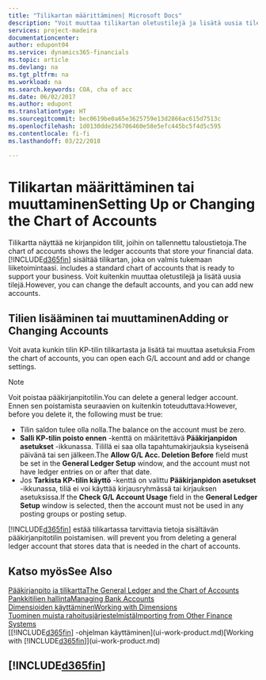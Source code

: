 ```yaml
---
title: "Tilikartan määrittäminen| Microsoft Docs"
description: "Voit muuttaa tilikartan oletustilejä ja lisätä uusia tilejä."
services: project-madeira
documentationcenter: 
author: edupont04
ms.service: dynamics365-financials
ms.topic: article
ms.devlang: na
ms.tgt_pltfrm: na
ms.workload: na
ms.search.keywords: COA, cha of acc
ms.date: 06/02/2017
ms.author: edupont
ms.translationtype: HT
ms.sourcegitcommit: bec0619be0a65e3625759e13d2866ac615d7513c
ms.openlocfilehash: 1d0130dde256706460e58e5efc445bc5f4d5c595
ms.contentlocale: fi-fi
ms.lasthandoff: 03/22/2018

---
```

# <a name="setting-up-or-changing-the-chart-of-accounts"></a><span data-ttu-id="726d8-103">Tilikartan määrittäminen tai muuttaminen</span><span class="sxs-lookup"><span data-stu-id="726d8-103">Setting Up or Changing the Chart of Accounts</span></span>
<span data-ttu-id="726d8-104">Tilikartta näyttää ne kirjanpidon tilit, joihin on tallennettu taloustietoja.</span><span class="sxs-lookup"><span data-stu-id="726d8-104">The chart of accounts shows the ledger accounts that store your financial data.</span></span> [!INCLUDE[d365fin](includes/d365fin_md.md)]<span data-ttu-id="726d8-105"> sisältää tilikartan, joka on valmis tukemaan liiketoimintaasi.</span><span class="sxs-lookup"><span data-stu-id="726d8-105"> includes a standard chart of accounts that is ready to support your business.</span></span>
<span data-ttu-id="726d8-106">Voit kuitenkin muuttaa oletustilejä ja lisätä uusia tilejä.</span><span class="sxs-lookup"><span data-stu-id="726d8-106">However, you can change the default accounts, and you can add new accounts.</span></span>  

## <a name="adding-or-changing-accounts"></a><span data-ttu-id="726d8-107">Tilien lisääminen tai muuttaminen</span><span class="sxs-lookup"><span data-stu-id="726d8-107">Adding or Changing Accounts</span></span>
<span data-ttu-id="726d8-108">Voit avata kunkin tilin KP-tilin tilikartasta ja lisätä tai muuttaa asetuksia.</span><span class="sxs-lookup"><span data-stu-id="726d8-108">From the chart of accounts, you can open each G/L account and add or change settings.</span></span>

> [!NOTE]  
>   <span data-ttu-id="726d8-109">Voit poistaa pääkirjanpitotilin.</span><span class="sxs-lookup"><span data-stu-id="726d8-109">You can delete a general ledger account.</span></span> <span data-ttu-id="726d8-110">Ennen sen poistamista seuraavien on kuitenkin toteuduttava:</span><span class="sxs-lookup"><span data-stu-id="726d8-110">However, before you delete it, the following must be true:</span></span>  

* <span data-ttu-id="726d8-111">Tilin saldon tulee olla nolla.</span><span class="sxs-lookup"><span data-stu-id="726d8-111">The balance on the account must be zero.</span></span>  
* <span data-ttu-id="726d8-112">**Salli KP-tilin poisto ennen** -kenttä on määritettävä **Pääkirjanpidon asetukset** -ikkunassa. Tilillä ei saa olla tapahtumakirjauksia kyseisenä päivänä tai sen jälkeen.</span><span class="sxs-lookup"><span data-stu-id="726d8-112">The **Allow G/L Acc. Deletion Before** field must be set in the **General Ledger Setup** window, and the account must not have ledger entries on or after that date.</span></span>  
* <span data-ttu-id="726d8-113">Jos **Tarkista KP-tilin käyttö** -kenttä on valittu **Pääkirjanpidon asetukset** -ikkunassa, tiliä ei voi käyttää kirjausryhmässä tai kirjauksen asetuksissa.</span><span class="sxs-lookup"><span data-stu-id="726d8-113">If the **Check G/L Account Usage** field in the **General Ledger Setup** window is selected, then the account must not be used in any posting groups or posting setup.</span></span>  

[!INCLUDE[d365fin](includes/d365fin_md.md)]<span data-ttu-id="726d8-114"> estää tilikartassa tarvittavia tietoja sisältävän pääkirjanpitotilin poistamisen.</span><span class="sxs-lookup"><span data-stu-id="726d8-114"> will prevent you from deleting a general ledger account that stores data that is needed in the chart of accounts.</span></span>  

## <a name="see-also"></a><span data-ttu-id="726d8-115">Katso myös</span><span class="sxs-lookup"><span data-stu-id="726d8-115">See Also</span></span>
[<span data-ttu-id="726d8-116">Pääkirjanpito ja tilikartta</span><span class="sxs-lookup"><span data-stu-id="726d8-116">The General Ledger and the Chart of Accounts</span></span>](finance-general-ledger.md)  
[<span data-ttu-id="726d8-117">Pankkitilien hallinta</span><span class="sxs-lookup"><span data-stu-id="726d8-117">Managing Bank Accounts</span></span>](bank-manage-bank-accounts.md)  
[<span data-ttu-id="726d8-118">Dimensioiden käyttäminen</span><span class="sxs-lookup"><span data-stu-id="726d8-118">Working with Dimensions</span></span>](finance-dimensions.md)  
[<span data-ttu-id="726d8-119">Tuominen muista rahoitusjärjestelmistä</span><span class="sxs-lookup"><span data-stu-id="726d8-119">Importing from Other Finance Systems</span></span>](upload-data.md)  
<span data-ttu-id="726d8-120">[[!INCLUDE[d365fin](includes/d365fin_md.md)] -ohjelman käyttäminen](ui-work-product.md)</span><span class="sxs-lookup"><span data-stu-id="726d8-120">[Working with [!INCLUDE[d365fin](includes/d365fin_md.md)]](ui-work-product.md)</span></span>  

## [!INCLUDE[d365fin](includes/free_trial_md.md)]

